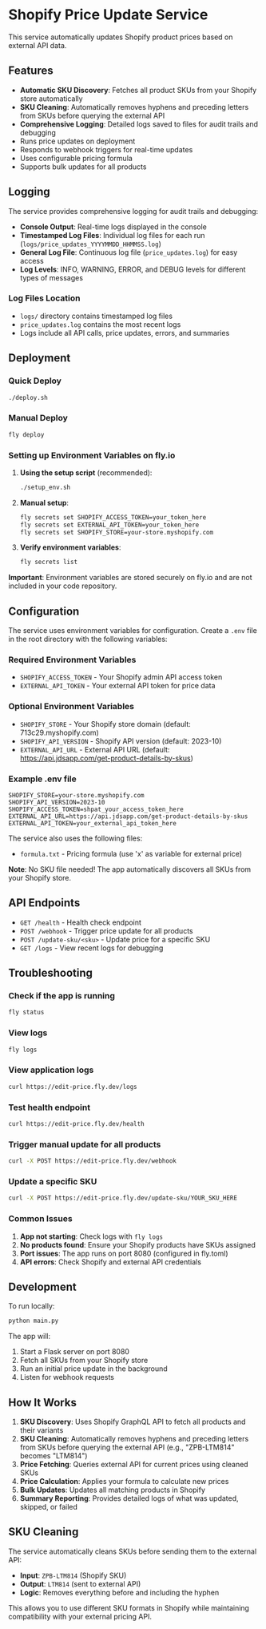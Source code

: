 # Shopify Price Update Service

This service automatically updates Shopify product prices based on external API data.

## Features

- **Automatic SKU Discovery**: Fetches all product SKUs from your Shopify store automatically
- **SKU Cleaning**: Automatically removes hyphens and preceding letters from SKUs before querying the external API
- **Comprehensive Logging**: Detailed logs saved to files for audit trails and debugging
- Runs price updates on deployment
- Responds to webhook triggers for real-time updates
- Uses configurable pricing formula
- Supports bulk updates for all products

## Logging

The service provides comprehensive logging for audit trails and debugging:

- **Console Output**: Real-time logs displayed in the console
- **Timestamped Log Files**: Individual log files for each run (`logs/price_updates_YYYYMMDD_HHMMSS.log`)
- **General Log File**: Continuous log file (`price_updates.log`) for easy access
- **Log Levels**: INFO, WARNING, ERROR, and DEBUG levels for different types of messages

### Log Files Location
- `logs/` directory contains timestamped log files
- `price_updates.log` contains the most recent logs
- Logs include all API calls, price updates, errors, and summaries

## Deployment

### Quick Deploy
```bash
./deploy.sh
```

### Manual Deploy
```bash
fly deploy
```

### Setting up Environment Variables on fly.io

1. **Using the setup script** (recommended):
   ```bash
   ./setup_env.sh
   ```

2. **Manual setup**:
   ```bash
   fly secrets set SHOPIFY_ACCESS_TOKEN=your_token_here
   fly secrets set EXTERNAL_API_TOKEN=your_token_here
   fly secrets set SHOPIFY_STORE=your-store.myshopify.com
   ```

3. **Verify environment variables**:
   ```bash
   fly secrets list
   ```

**Important**: Environment variables are stored securely on fly.io and are not included in your code repository.

## Configuration

The service uses environment variables for configuration. Create a `.env` file in the root directory with the following variables:

### Required Environment Variables

- `SHOPIFY_ACCESS_TOKEN` - Your Shopify admin API access token
- `EXTERNAL_API_TOKEN` - Your external API token for price data

### Optional Environment Variables

- `SHOPIFY_STORE` - Your Shopify store domain (default: 713c29.myshopify.com)
- `SHOPIFY_API_VERSION` - Shopify API version (default: 2023-10)
- `EXTERNAL_API_URL` - External API URL (default: https://api.jdsapp.com/get-product-details-by-skus)

### Example .env file
```
SHOPIFY_STORE=your-store.myshopify.com
SHOPIFY_API_VERSION=2023-10
SHOPIFY_ACCESS_TOKEN=shpat_your_access_token_here
EXTERNAL_API_URL=https://api.jdsapp.com/get-product-details-by-skus
EXTERNAL_API_TOKEN=your_external_api_token_here
```

The service also uses the following files:
- `formula.txt` - Pricing formula (use 'x' as variable for external price)

**Note**: No SKU file needed! The app automatically discovers all SKUs from your Shopify store.

## API Endpoints

- `GET /health` - Health check endpoint
- `POST /webhook` - Trigger price update for all products
- `POST /update-sku/<sku>` - Update price for a specific SKU
- `GET /logs` - View recent logs for debugging

## Troubleshooting

### Check if the app is running
```bash
fly status
```

### View logs
```bash
fly logs
```

### View application logs
```bash
curl https://edit-price.fly.dev/logs
```

### Test health endpoint
```bash
curl https://edit-price.fly.dev/health
```

### Trigger manual update for all products
```bash
curl -X POST https://edit-price.fly.dev/webhook
```

### Update a specific SKU
```bash
curl -X POST https://edit-price.fly.dev/update-sku/YOUR_SKU_HERE
```

### Common Issues

1. **App not starting**: Check logs with `fly logs`
2. **No products found**: Ensure your Shopify products have SKUs assigned
3. **Port issues**: The app runs on port 8080 (configured in fly.toml)
4. **API errors**: Check Shopify and external API credentials

## Development

To run locally:
```bash
python main.py
```

The app will:
1. Start a Flask server on port 8080
2. Fetch all SKUs from your Shopify store
3. Run an initial price update in the background
4. Listen for webhook requests

## How It Works

1. **SKU Discovery**: Uses Shopify GraphQL API to fetch all products and their variants
2. **SKU Cleaning**: Automatically removes hyphens and preceding letters from SKUs before querying the external API (e.g., "ZPB-LTM814" becomes "LTM814")
3. **Price Fetching**: Queries external API for current prices using cleaned SKUs
4. **Price Calculation**: Applies your formula to calculate new prices
5. **Bulk Updates**: Updates all matching products in Shopify
6. **Summary Reporting**: Provides detailed logs of what was updated, skipped, or failed

## SKU Cleaning

The service automatically cleans SKUs before sending them to the external API:
- **Input**: `ZPB-LTM814` (Shopify SKU)
- **Output**: `LTM814` (sent to external API)
- **Logic**: Removes everything before and including the hyphen

This allows you to use different SKU formats in Shopify while maintaining compatibility with your external pricing API. 